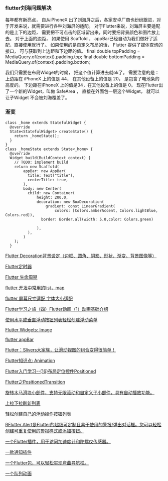 ### flutter刘海问题解决
每年都有新亮点， 自从iPhoneX 出了刘海屏之后，各家安卓厂商也纷纷跟进，对于开发来说，就需要进行各种刘海屏的适配。
对于Flutter来说，刘海屏主要适配的是上下的边距， 需要把不可点击的区域留出来，同时要把背景颜色和图片放上去。
对于上面的边距， 如果使用 Scaffold ， appBar已经自动为我们做好了适配，直接使用就行了。
如果使用的是自定义布局的话， Flutter 提供了媒体查询的接口， 可与获取到上边距和下边距的值。
    final double topPadding = MediaQuery.of(context).padding.top;
    final double bottomPadding = MediaQuery.of(context).padding.bottom;

我们只需要在布局Widget的时候， 把这个值计算进去就ok了。
需要注意的是：
上边距在 iPhoneX 上的值是 44， 在其他设备上的值是 20， 是包含了电池条的高度的。
下边距在iPhoneX 上的值是34，在其他设备上的值是 0。
现在Flutter出了一个新的Widget，叫做 SafeArea ， 直接在外面包一层这个Widget， 就可以让子Widget 不会被刘海覆盖了。

### 渐变
```
class _home extends StatefulWidget {
  @override
  State<StatefulWidget> createState() {
    return _homeState();
  }
}
class _homeState extends State<_home> {
  @override
  Widget build(BuildContext context) {
    // TODO: implement build
    return new Scaffold(
        appBar: new AppBar(
          title: Text("title"),
          centerTitle: true,
        ),
        body: new Center(
          child: new Container(
              height: 200.0,
              decoration: new BoxDecoration(
                  gradient: const LinearGradient(
                      colors: [Colors.amberAccent, Colors.lightBlue, Colors.red]),
                border: Border.all(width: 5.0,color: Colors.green)

              ),
          ),
        )
    );
  }
  ```
  [Flutter Decoration背景设定（边框、圆角、阴影、形状、渐变、背景图像等）](https://blog.csdn.net/chenlove1/article/details/83627831)
  
  [Flutter定时器](https://www.jianshu.com/p/9f1511d74da5)
  
  [Flutter 生命周期](https://segmentfault.com/a/1190000015211309?utm_source=tag-newest)
  
  [flutter 开发中常用的list，map](https://www.jianshu.com/p/d9c9a1d82c2f)
  
  [flutter 屏幕尺寸适配 字体大小适配](https://blog.csdn.net/u011272795/article/details/82795477)
  
  [Flutter学习之旅（四）Flutter动画（1）动画基础介绍](https://blog.csdn.net/qq_17470165/article/details/81006513)
  
  [使用水平或垂直浮动按钮列表轻松创建浮动菜单](https://pub.dartlang.org/packages/unicorndial#-readme-tab-)
  
  [Flutter Widgets: Image](https://blog.csdn.net/poorkick/article/details/80458707)
  
  [flutter appBar](https://blog.csdn.net/mengks1987/article/details/85008814)
  
  [Flutter：Slivers大家族，让滑动视图的组合变得很简单！](https://blog.csdn.net/yumi0629/article/details/83305627)
  
  [Flutter知识点: Animation](https://www.jianshu.com/p/32fee75d9e70)
  
  [Flutter入门学习--(16)布局定位控件Positioned](https://blog.csdn.net/zx13525079024/article/details/86644618)
  
  [Flutter之PositionedTransition](https://blog.csdn.net/chunqiuwei/article/details/86690767)
  
  [旋转木马滑块小部件，支持无限滚动和自定义子小部件，具有自动播放功能。](https://pub.flutter-io.cn/packages/carousel_slider)
  
  [上拉下拉刷新列表](https://pub.flutter-io.cn/packages/pull_to_refresh)
  
  [轻松创建自己的浮动操作按钮列表](https://pub.flutter-io.cn/packages/unicorndial)
  
  [RFlutter Alert是Flutter的超级可定制且易于使用的警报/弹出对话框。您可以轻松创建可重复使用的警报样式或添加按钮。](https://pub.flutter-io.cn/packages/rflutter_alert)
  
  [一个Flutter插件，用于访问加速度计和陀螺仪传感器。](https://pub.flutter-io.cn/packages/sensors)
  
  [一款通知插件](https://pub.flutter-io.cn/packages/flushbar)
  
  [一个Flutter包，可以轻松实现弯曲导航栏。](https://pub.flutter-io.cn/packages/curved_navigation_bar)
  
  [一个队列动画](https://pub.flutter-io.cn/packages/flutter_sequence_animation)
  
  
  
  
